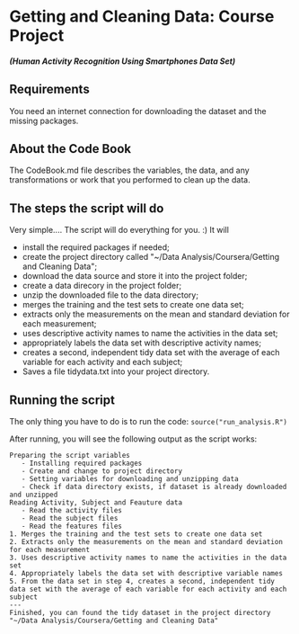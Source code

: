 # Getting and Cleaning Data: Course Project 
##### (Human Activity Recognition Using Smartphones Data Set)

## Requirements
You need an internet connection for downloading the dataset and the missing packages.

## About the Code Book
The CodeBook.md file describes the variables, the data, and any transformations or work that you performed to clean up the data.

## The steps the script will do
Very simple.... The script will do everything for you. :) It will

- install the required packages if needed;
- create the project directory called "~/Data Analysis/Coursera/Getting and Cleaning Data";
- download the data source and store it into the project folder;
- create a data direcory in the project folder;
- unzip the downloaded file to the data directory;
- merges the training and the test sets to create one data set;
- extracts only the measurements on the mean and standard deviation for each measurement;
- uses descriptive activity names to name the activities in the data set;
- appropriately labels the data set with descriptive activity names;
- creates a second, independent tidy data set with the average of each variable for each activity and each subject;
- Saves a file tidydata.txt into your project directory.

## Running the script
The only thing you have to do is to run the code:
`source("run_analysis.R")`

After running, you will see the following output as the script works:

	Preparing the script variables
	   - Installing required packages
	   - Create and change to project directory
	   - Setting variables for downloading and unzipping data
	   - Check if data directory exists, if dataset is already downloaded and unzipped
	Reading Activity, Subject and Feauture data
	   - Read the activity files
	   - Read the subject files
	   - Read the features files
	1. Merges the training and the test sets to create one data set
	2. Extracts only the measurements on the mean and standard deviation for each measurement
	3. Uses descriptive activity names to name the activities in the data set
	4. Appropriately labels the data set with descriptive variable names
	5. From the data set in step 4, creates a second, independent tidy data set with the average of each variable for each activity and each subject
	---
	Finished, you can found the tidy dataset in the project directory "~/Data Analysis/Coursera/Getting and Cleaning Data"
